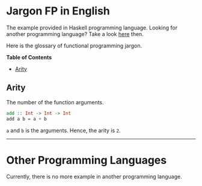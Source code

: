 # Jargon FP in English

The example provided in Haskell programming language.
Looking for another programming language?
Take a look [here](#other-programming-languages) then.

Here is the glossary of functional programming jargon.

__Table of Contents__
<!-- RM(noparent,notop) -->

* [Arity](#arity)

<!-- /RM -->

## Arity
The number of the function arguments.

```haskell
add :: Int -> Int -> Int
add a b = a + b
```

`a` and `b` is the arguments. Hence, the arity is `2`.

---

# Other Programming Languages
Currently, there is no more example in another
programming language.

